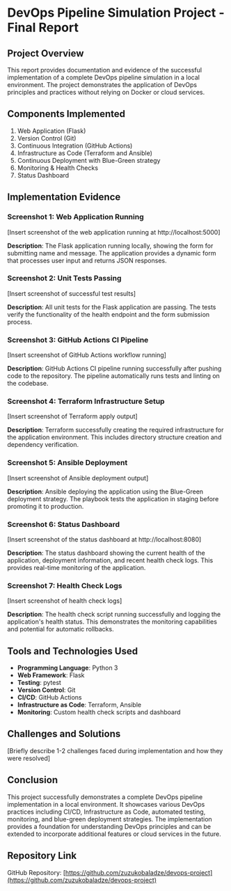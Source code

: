 # DevOps Pipeline Simulation Project - Final Report

## Project Overview

This report provides documentation and evidence of the successful implementation of a complete DevOps pipeline simulation in a local environment. The project demonstrates the application of DevOps principles and practices without relying on Docker or cloud services.

## Components Implemented

1. Web Application (Flask)
2. Version Control (Git)
3. Continuous Integration (GitHub Actions)
4. Infrastructure as Code (Terraform and Ansible)
5. Continuous Deployment with Blue-Green strategy
6. Monitoring & Health Checks
7. Status Dashboard

## Implementation Evidence

### Screenshot 1: Web Application Running
[Insert screenshot of the web application running at http://localhost:5000]

**Description**: The Flask application running locally, showing the form for submitting name and message. The application provides a dynamic form that processes user input and returns JSON responses.

### Screenshot 2: Unit Tests Passing
[Insert screenshot of successful test results]

**Description**: All unit tests for the Flask application are passing. The tests verify the functionality of the health endpoint and the form submission process.

### Screenshot 3: GitHub Actions CI Pipeline
[Insert screenshot of GitHub Actions workflow running]

**Description**: GitHub Actions CI pipeline running successfully after pushing code to the repository. The pipeline automatically runs tests and linting on the codebase.

### Screenshot 4: Terraform Infrastructure Setup
[Insert screenshot of Terraform apply output]

**Description**: Terraform successfully creating the required infrastructure for the application environment. This includes directory structure creation and dependency verification.

### Screenshot 5: Ansible Deployment
[Insert screenshot of Ansible deployment output]

**Description**: Ansible deploying the application using the Blue-Green deployment strategy. The playbook tests the application in staging before promoting it to production.

### Screenshot 6: Status Dashboard
[Insert screenshot of the status dashboard at http://localhost:8080]

**Description**: The status dashboard showing the current health of the application, deployment information, and recent health check logs. This provides real-time monitoring of the application.

### Screenshot 7: Health Check Logs
[Insert screenshot of health check logs]

**Description**: The health check script running successfully and logging the application's health status. This demonstrates the monitoring capabilities and potential for automatic rollbacks.

## Tools and Technologies Used

- **Programming Language**: Python 3
- **Web Framework**: Flask
- **Testing**: pytest
- **Version Control**: Git
- **CI/CD**: GitHub Actions
- **Infrastructure as Code**: Terraform, Ansible
- **Monitoring**: Custom health check scripts and dashboard

## Challenges and Solutions

[Briefly describe 1-2 challenges faced during implementation and how they were resolved]

## Conclusion

This project successfully demonstrates a complete DevOps pipeline implementation in a local environment. It showcases various DevOps practices including CI/CD, Infrastructure as Code, automated testing, monitoring, and blue-green deployment strategies. The implementation provides a foundation for understanding DevOps principles and can be extended to incorporate additional features or cloud services in the future.

## Repository Link

GitHub Repository: [https://github.com/zuzukobaladze/devops-project](https://github.com/zuzukobaladze/devops-project) 